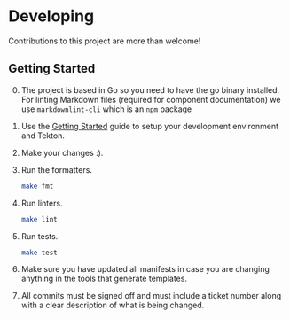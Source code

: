 # Developing

Contributions to this project are more than welcome!

## Getting Started

0. The project is based in Go so you need to have the go binary installed. For linting Markdown files (required for component documentation) we use `markdownlint-cli` which is an `npm` package
1. Use the [Getting Started](../../docs/getting-started/installation.md) guide to setup your
development environment and Tekton.
2. Make your changes :).
3. Run the formatters.

    ```bash
    make fmt
    ```

4. Run linters.

    ```bash
    make lint
    ```

5. Run tests.

    ```bash
    make test
    ```

6. Make sure you have updated all manifests in case you are changing anything in the tools that
generate templates.

7. All commits must be signed off and must include a ticket number along with a clear description
of what is being changed.
